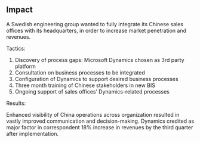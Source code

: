 ## Impact 

A Swedish engineering group wanted to fully integrate its Chinese sales offices with its headquarters, in order to increase market penetration and revenues.

Tactics:

1.  Discovery of process gaps: Microsoft Dynamics chosen as 3rd party platform
2.  Consultation on business processes to be integrated
3.  Configuration of Dynamics to support desired business processes
4.  Three month training of Chinese stakeholders in new BIS
5.  Ongoing support of sales offices’ Dynamics-related processes

Results:

Enhanced visibility of China operations across organization resulted in vastly improved communication and decision-making. Dynamics credited as major factor in correspondent 18% increase in revenues by the third quarter after implementation. 